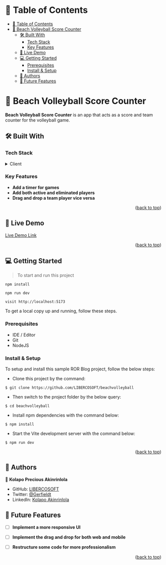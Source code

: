 # 📗 Table of Contents

- [📗 Table of Contents](#-table-of-contents)
- [📖 Beach Volleyball Score Counter ](#-beach-volleyball-score-counter-)
  - [🛠 Built With ](#-built-with-)
    - [Tech Stack ](#tech-stack-)
    - [Key Features ](#key-features-)
  - [🚀 Live Demo ](#-live-demo-)
  - [💻 Getting Started ](#-getting-started-)
    - [Prerequisites](#prerequisites)
    - [Install \& Setup](#install--setup)
  - [👥 Authors ](#-authors-)
  - [🔭 Future Features ](#-future-features-)

<!-- PROJECT DESCRIPTION -->

# 📖 Beach Volleyball Score Counter <a name="about-project"></a>

**Beach Volleyball Score Counter** is an app that acts as a score and team counter for the volleyball game.

## 🛠 Built With <a name="built-with"></a>

### Tech Stack <a name="tech-stack"></a>

<details>
  <summary>Client</summary>
  <ul>
    <li><a href="https://react.dev">React</a></li>
    <li><a href="https://vitejs.dev">Vite</a></li>
  </ul>
</details>

### Key Features <a name="key-features"></a>

- **Add a timer for games**
- **Add both active and eliminated players**
- **Drag and drop a team player vice versa**
  

<p align="right">(<a href="#readme-top">back to top</a>)</p>

## 🚀 Live Demo <a name="live-demo"></a>

[Live Demo Link](#)

<p align="right">(<a href="#readme-top">back to top</a>)</p>

## 💻 Getting Started <a name="getting-started"></a>

> To start and run this project
```
npm install
```
```
npm run dev
```
```
visit http://localhost:5173
```
To get a local copy up and running, follow these steps.

### Prerequisites

- IDE / Editor
- Git 
- NodeJS


### Install & Setup

To setup and install this sample ROR Blog project, follow the below steps:
- Clone this project by the command: 

```
$ git clone https://github.com/LIBERCOSOFT/beachvolleyball
```

- Then switch to the project folder by the below query:

```
$ cd beachvolleyball
```

- Install npm dependencies with the command below:
```
$ npm install
```

- Start the Vite development server with the command below:
```
$ npm run dev
```


<p align="right">(<a href="#readme-top">back to top</a>)</p>

<!-- AUTHORS -->

## 👥 Authors <a name="authors"></a>

👤 **Kolapo Precious Akinrinlola**

- GitHub: [LIBERCOSOFT](https://github.com/LIBERCOSOFT)
- Twitter: [@Gerfieldt](https://twitter.com/Gerfieldt)
- LinkedIn: [Kolapo Akinrinlola](https://linkedin.com/in/kolapo-akinrinlola)

<!-- FUTURE FEATURES -->

## 🔭 Future Features <a name="future-features"></a>
- [ ] **Implement a more responsive UI**
- [ ] **Implement the drag and drop for both web and mobile**
- [ ] **Restructure some code for more professionalism**



<p align="right">(<a href="#readme-top">back to top</a>)</p>